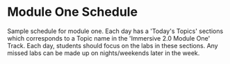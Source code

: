 # Module One Schedule

Sample schedule for module one. Each day has a 'Today's Topics' sections which corresponds to a Topic name in the 'Immersive 2.0 Module One' Track. Each day, students should focus on the labs in these sections. Any missed labs can be made up on nights/weekends later in the week.  
